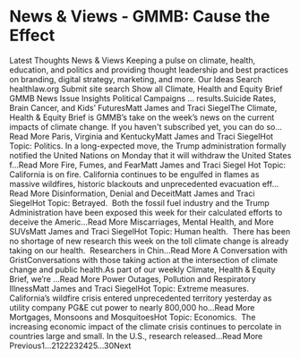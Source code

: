 # News & Views - GMMB: Cause the Effect


Latest Thoughts 
News & Views 
Keeping a pulse on climate, health, education, and politics and providing thought leadership and best practices on branding, digital strategy, marketing, and more. 
Our Ideas
Search healthlaw.org
Submit site search
Show all
Climate, Health and Equity Brief
GMMB News
Issue Insights
Political Campaigns
… results.Suicide Rates, Brain Cancer, and Kids’ FuturesMatt James and Traci SiegelThe Climate, Health & Equity Brief is GMMB’s take on the week’s news on the current impacts of climate change. If you haven't subscribed yet, you can do so…Read More Paris, Virginia and KentuckyMatt James and Traci SiegelHot Topic: Politics. In a long-expected move, the Trump administration formally notified the United Nations on Monday that it will withdraw the United States f…Read More Fire, Fumes, and FearMatt James and Traci Siegel Hot Topic: California is on fire. California continues to be engulfed in flames as massive wildfires, historic blackouts and unprecedented evacuation eff…Read More Disinformation, Denial and DeceitMatt James and Traci SiegelHot Topic: Betrayed.  Both the fossil fuel industry and the Trump Administration have been exposed this week for their calculated efforts to deceive the Americ…Read More Miscarriages, Mental Health, and More SUVsMatt James and Traci SiegelHot Topic: Human health.  There has been no shortage of new research this week on the toll climate change is already taking on our health.  Researchers in Chin…Read More A Conversation with GristConversations with those taking action at the intersection of climate change and public health.As part of our weekly Climate, Health & Equity Brief, we’re …Read More Power Outages, Pollution and Respiratory IllnessMatt James and Traci SiegelHot Topic: Extreme measures.  California’s wildfire crisis entered unprecedented territory yesterday as utility company PG&E cut power to nearly 800,000 ho…Read More Mortgages, Monsoons and MosquitoesHot Topic: Economics.  The increasing economic impact of the climate crisis continues to percolate in countries large and small. In the U.S., research released…Read More 
 Previous1…2122232425…30Next 
 

